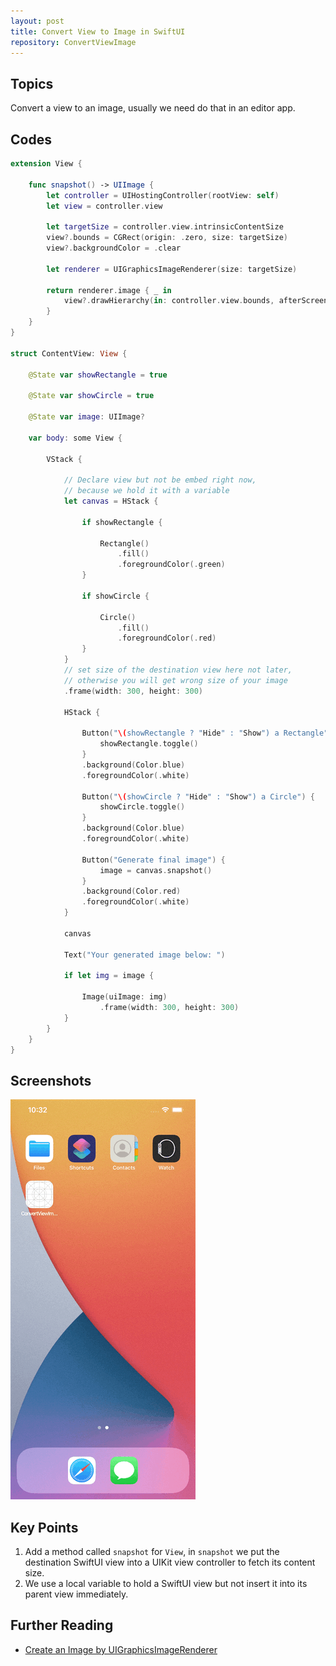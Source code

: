 ```yaml
---
layout: post
title: Convert View to Image in SwiftUI
repository: ConvertViewImage
---
```


## Topics

Convert a view to an image, usually we need do that in an editor app.

## Codes

```swift
extension View {
    
    func snapshot() -> UIImage {
        let controller = UIHostingController(rootView: self)
        let view = controller.view
        
        let targetSize = controller.view.intrinsicContentSize
        view?.bounds = CGRect(origin: .zero, size: targetSize)
        view?.backgroundColor = .clear
        
        let renderer = UIGraphicsImageRenderer(size: targetSize)
        
        return renderer.image { _ in
            view?.drawHierarchy(in: controller.view.bounds, afterScreenUpdates: true)
        }
    }
}

struct ContentView: View {
    
    @State var showRectangle = true
    
    @State var showCircle = true
    
    @State var image: UIImage?
    
    var body: some View {
        
        VStack {
            
            // Declare view but not be embed right now,
            // because we hold it with a variable
            let canvas = HStack {
            
                if showRectangle {
                    
                    Rectangle()
                        .fill()
                        .foregroundColor(.green)
                }
            
                if showCircle {
                 
                    Circle()
                        .fill()
                        .foregroundColor(.red)
                }
            }
            // set size of the destination view here not later,
            // otherwise you will get wrong size of your image
            .frame(width: 300, height: 300)
            
            HStack {
                
                Button("\(showRectangle ? "Hide" : "Show") a Rectangle") {
                    showRectangle.toggle()
                }
                .background(Color.blue)
                .foregroundColor(.white)
                
                Button("\(showCircle ? "Hide" : "Show") a Circle") {
                    showCircle.toggle()
                }
                .background(Color.blue)
                .foregroundColor(.white)
                
                Button("Generate final image") {
                    image = canvas.snapshot()
                }
                .background(Color.red)
                .foregroundColor(.white)
            }
            
            canvas
            
            Text("Your generated image below: ")
            
            if let img = image {
                
                Image(uiImage: img)
                    .frame(width: 300, height: 300)
            }
        }
    }
}

```

## Screenshots

![Convert View Image](/assets/2021-04-28-convert-view-image.gif)

## Key Points

1. Add a method called `snapshot` for `View`, in `snapshot` we put the destination SwiftUI view into a UIKit view controller to fetch its content size.
1. We use a local variable to hold a SwiftUI view but not insert it into its parent view immediately.

## Further Reading

* [Create an Image by UIGraphicsImageRenderer](https://swiftcodeshow.com/2021/04/25/create-image-uigraphicsimagerenderer.html)
